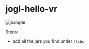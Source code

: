 # jogl-hello-vr

![Sample](http://imgur.com/wqqxti0.png)

Steps:

- add all the jars you find under `/libs`

